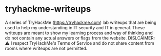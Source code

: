 # tryhackme-writeups
A series of TryHackMe (https://tryhackme.com)  lab writeups that are being used to help my understanding in IT security and IT in general. These writeups are meant to show my learning process and way of thinking and do not contain any actual answers or flags from the website. 
DISLCAIMER: ⚠️ I respect TryHackMe's Terms of Service and do not share content from rooms where writeups are not permitted.
